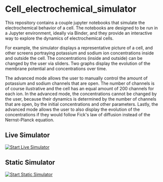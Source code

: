 # Cell_electrochemical_simulator

This repository contains a couple jupyter notebooks that simulate the electrochemical behavior of a cell. The notebooks are designed to be run in a Jupyter environment, ideally via Binder, and they provide an interactive way to explore the dynamics of electrochemical cells.

For example, the simulator displays a representative picture of a cell, and other screens portraying potassium and sodium ion concentrations inside and outside the cell. The concentrations (inside and outside) can be changed by the user via sliders. Two graphs display the evolution of the membrane potential and concentrations over time.

The advanced mode allows the user to manually control the amount of potassium and sodium channels that are open. The number of channels is of course ilustrative and the cell has an equal amount of 200 channels for each ion. In the advanced mode, the concentrations cannot be changed by the user, because their dynamics is determined by the number of channels that are open, by the initial concentrations and other parameters. Lastly, the advanced mode allows the user to also display the evolution of the concentrations if they would follow Fick's law of diffusion instead of the Nernst-Planck equation.

## Live Simulator

[![Start Live Simulator](https://mybinder.org/badge_logo.svg)](https://mybinder.org/v2/gh/zoccoler/Cell_electrochemical_simulator/main?urlpath=voila%2Frender%2FLive_Simulator.ipynb)

## Static Simulator

[![Start Static Simulator](https://mybinder.org/badge_logo.svg)](https://mybinder.org/v2/gh/zoccoler/Cell_electrochemical_simulator/main?urlpath=voila%2Frender%2FSimulator.ipynb)

